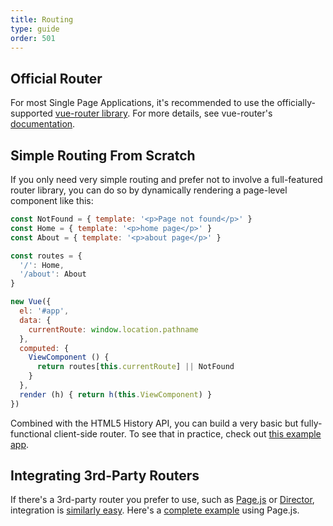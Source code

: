 ```yaml
---
title: Routing
type: guide
order: 501
---
```


## Official Router

For most Single Page Applications, it's recommended to use the officially-supported [vue-router library](https://github.com/vuejs/vue-router). For more details, see vue-router's [documentation](https://router.vuejs.org).

## Simple Routing From Scratch

If you only need very simple routing and prefer not to involve a full-featured router library, you can do so by dynamically rendering a page-level component like this:

``` js
const NotFound = { template: '<p>Page not found</p>' }
const Home = { template: '<p>home page</p>' }
const About = { template: '<p>about page</p>' }

const routes = {
  '/': Home,
  '/about': About
}

new Vue({
  el: '#app',
  data: {
    currentRoute: window.location.pathname
  },
  computed: {
    ViewComponent () {
      return routes[this.currentRoute] || NotFound
    }
  },
  render (h) { return h(this.ViewComponent) }
})
```

Combined with the HTML5 History API, you can build a very basic but fully-functional client-side router. To see that in practice, check out [this example app](https://github.com/chrisvfritz/vue-2.0-simple-routing-example).

## Integrating 3rd-Party Routers

If there's a 3rd-party router you prefer to use, such as [Page.js](https://github.com/visionmedia/page.js) or [Director](https://github.com/flatiron/director), integration is [similarly easy](https://github.com/chrisvfritz/vue-2.0-simple-routing-example/compare/master...pagejs). Here's a [complete example](https://github.com/chrisvfritz/vue-2.0-simple-routing-example/tree/pagejs) using Page.js.
